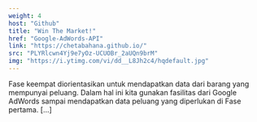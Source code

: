 ```yaml
---
weight: 4
host: "Github"
title: "Win The Market!"
href: "Google-AdWords-API"
link: "https://chetabahana.github.io/"
src: "PLYRlcwn4Yj9e7yOz-UCUOBr_2aUQn9brM"
img: "https://i.ytimg.com/vi/dd__L8Jh2c4/hqdefault.jpg"
---
```

Fase keempat diorientasikan untuk mendapatkan data dari barang yang mempunyai peluang. Dalam hal ini kita gunakan fasilitas dari Google AdWords sampai mendapatkan data peluang yang diperlukan di Fase pertama. [...]
